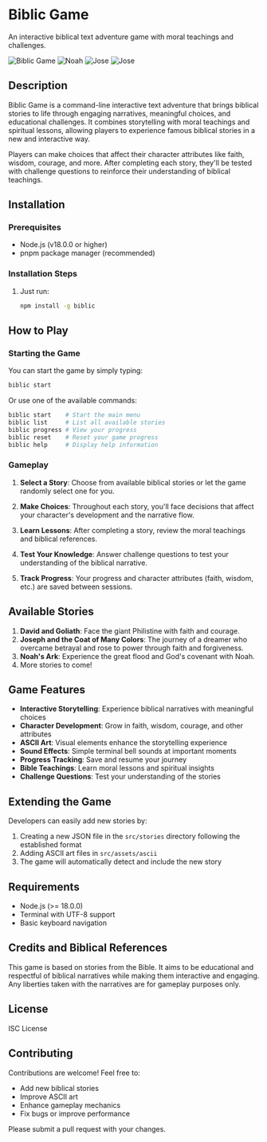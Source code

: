 # Biblic Game

An interactive biblical text adventure game with moral teachings and challenges.

![Biblic Game](https://i.ibb.co/Rkb84b2W/main.png)
![Noah](https://i.ibb.co/b5Ztbqvp/noah1.png)
![Jose](https://i.ibb.co/p6HcQYVx/jose1.png)
![Jose](https://i.ibb.co/GQ4XjzT3/jose2.png)
## Description

Biblic Game is a command-line interactive text adventure that brings biblical stories to life through engaging narratives, meaningful choices, and educational challenges. It combines storytelling with moral teachings and spiritual lessons, allowing players to experience famous biblical stories in a new and interactive way.

Players can make choices that affect their character attributes like faith, wisdom, courage, and more. After completing each story, they'll be tested with challenge questions to reinforce their understanding of biblical teachings.

## Installation

### Prerequisites

- Node.js (v18.0.0 or higher)
- pnpm package manager (recommended)

### Installation Steps

1. Just run:
   ```bash
   npm install -g biblic
   ```

## How to Play

### Starting the Game

You can start the game by simply typing:
```bash
biblic start
```

Or use one of the available commands:
```bash
biblic start    # Start the main menu
biblic list     # List all available stories
biblic progress # View your progress
biblic reset    # Reset your game progress
biblic help     # Display help information
```

### Gameplay

1. **Select a Story**: Choose from available biblical stories or let the game randomly select one for you.

2. **Make Choices**: Throughout each story, you'll face decisions that affect your character's development and the narrative flow.

3. **Learn Lessons**: After completing a story, review the moral teachings and biblical references.

4. **Test Your Knowledge**: Answer challenge questions to test your understanding of the biblical narrative.

5. **Track Progress**: Your progress and character attributes (faith, wisdom, etc.) are saved between sessions.

## Available Stories

1. **David and Goliath**: Face the giant Philistine with faith and courage.
2. **Joseph and the Coat of Many Colors**: The journey of a dreamer who overcame betrayal and rose to power through faith and forgiveness.
3. **Noah's Ark**: Experience the great flood and God's covenant with Noah.
4. More stories to come!

## Game Features

- **Interactive Storytelling**: Experience biblical narratives with meaningful choices
- **Character Development**: Grow in faith, wisdom, courage, and other attributes
- **ASCII Art**: Visual elements enhance the storytelling experience
- **Sound Effects**: Simple terminal bell sounds at important moments
- **Progress Tracking**: Save and resume your journey
- **Bible Teachings**: Learn moral lessons and spiritual insights
- **Challenge Questions**: Test your understanding of the stories

## Extending the Game

Developers can easily add new stories by:
1. Creating a new JSON file in the `src/stories` directory following the established format
2. Adding ASCII art files in `src/assets/ascii`
3. The game will automatically detect and include the new story

## Requirements

- Node.js (>= 18.0.0)
- Terminal with UTF-8 support
- Basic keyboard navigation

## Credits and Biblical References

This game is based on stories from the Bible. It aims to be educational and respectful of biblical narratives while making them interactive and engaging. Any liberties taken with the narratives are for gameplay purposes only.

## License

ISC License

## Contributing

Contributions are welcome! Feel free to:
- Add new biblical stories
- Improve ASCII art
- Enhance gameplay mechanics
- Fix bugs or improve performance

Please submit a pull request with your changes.

